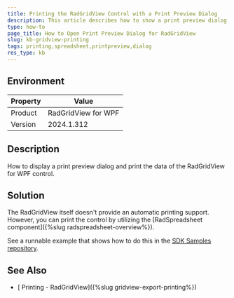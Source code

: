 ```yaml
---
title: Printing the RadGridView Control with a Print Preview Dialog
description: This article describes how to show a print preview dialog and print RadGridView
type: how-to
page_title: How to Open Print Preview Dialog for RadGridView
slug: kb-gridview-printing
tags: printing,spreadsheet,printpreview,dialog
res_type: kb
---
```


## Environment

| Property | Value |
|---|---|
| Product | RadGridView for WPF |
| Version | 2024.1.312 |

## Description

How to display a print preview dialog and print the data of the RadGridView for WPF control.

## Solution

The RadGridView itself doesn't provide an automatic printing support. However, you can print the control by utilizing the [RadSpreadsheet component]({%slug radspreadsheet-overview%}). 

See a runnable example that shows how to do this in the [SDK Samples repository](https://github.com/telerik/xaml-sdk/tree/master/GridView/PrintPreviewWithSpreadsheet).

## See Also  
*  [ Printing - RadGridView]({%slug gridview-export-printing%})
